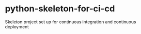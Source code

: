 # python-skeleton-for-ci-cd
Skeleton project set up for continuous integration and continuous deployment
